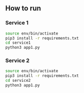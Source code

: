 ## How to run

### Service 1

```bash
source env/bin/activate
pip3 install -r requirements.txt
cd service1
python3 app1.py
```

### Service 2

```bash
source env/bin/activate
pip3 install -r requirements.txt
cd service2
python3 app1.py
```
